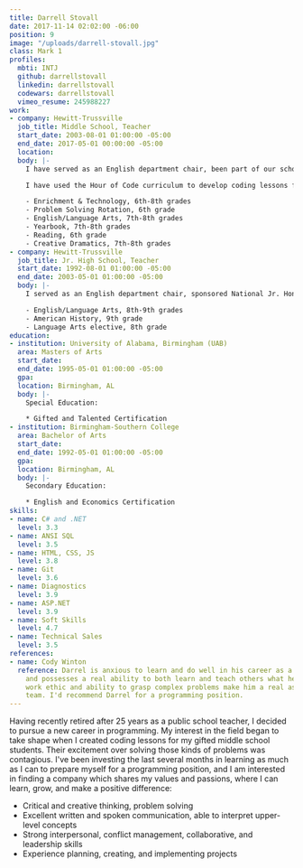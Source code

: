 ```yaml
---
title: Darrell Stovall
date: 2017-11-14 02:02:00 -06:00
position: 9
image: "/uploads/darrell-stovall.jpg"
class: Mark 1
profiles:
  mbti: INTJ
  github: darrellstovall
  linkedin: darrellstovall
  codewars: darrellstovall
  vimeo_resume: 245988227
work:
- company: Hewitt-Trussville
  job_title: Middle School, Teacher
  start_date: 2003-08-01 01:00:00 -05:00
  end_date: 2017-05-01 00:00:00 -05:00
  location: 
  body: |-
    I have served as an English department chair, been part of our school leadership/professional development team and a system-wide gifted placement team. During the last three years, I have sponsored 5 different interest-based clubs. I coached Scholars Bowl and Science Olympiad.

    I have used the Hour of Code curriculum to develop coding lessons for my gifted students each year for the past 4 years. I have primarily been my school's gifted specialist, teaching various courses and leading a number of activities:

    - Enrichment & Technology, 6th-8th grades
    - Problem Solving Rotation, 6th grade
    - English/Language Arts, 7th-8th grades
    - Yearbook, 7th-8th grades
    - Reading, 6th grade
    - Creative Dramatics, 7th-8th grades
- company: Hewitt-Trussville
  job_title: Jr. High School, Teacher
  start_date: 1992-08-01 01:00:00 -05:00
  end_date: 2003-05-01 01:00:00 -05:00
  body: |-
    I served as an English department chair, sponsored National Jr. Honor Society, coached Scholars Bowl, and coached our high school's soccer team.

    - English/Language Arts, 8th-9th grades
    - American History, 9th grade
    - Language Arts elective, 8th grade
education:
- institution: University of Alabama, Birmingham (UAB)
  area: Masters of Arts
  start_date: 
  end_date: 1995-05-01 01:00:00 -05:00
  gpa: 
  location: Birmingham, AL
  body: |-
    Special Education:

    * Gifted and Talented Certification
- institution: Birmingham-Southern College
  area: Bachelor of Arts
  start_date: 
  end_date: 1992-05-01 01:00:00 -05:00
  gpa: 
  location: Birmingham, AL
  body: |-
    Secondary Education:

    * English and Economics Certification
skills:
- name: C# and .NET
  level: 3.3
- name: ANSI SQL
  level: 3.5
- name: HTML, CSS, JS
  level: 3.8
- name: Git
  level: 3.6
- name: Diagnostics
  level: 3.9
- name: ASP.NET
  level: 3.9
- name: Soft Skills
  level: 4.7
- name: Technical Sales
  level: 3.5
references:
- name: Cody Winton
  reference: Darrel is anxious to learn and do well in his career as a programmer
    and possesses a real ability to both learn and teach others what he knows. His
    work ethic and ability to grasp complex problems make him a real asset to any
    team. I'd recommend Darrel for a programming position.
---
```


Having recently retired after 25 years as a public school teacher, I decided to pursue a new career in programming. My interest in the field began to take shape when I created coding lessons for my gifted middle school students. Their excitement over solving those kinds of problems was contagious. I've been investing the last several months in learning as much as I can to prepare myself for a programming position, and I am interested in finding a company which shares my values and passions, where I can learn, grow, and make a positive difference:

* ​​Critical and creative thinking, problem solving
* Excellent written and spoken communication, able to interpret upper-level concepts
* Strong interpersonal, conflict management, collaborative, and leadership skills
* Experience planning, creating, and implementing projects